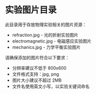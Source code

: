 # 实验图片目录

此目录用于存放物理实验相关的图片资源：

- refraction.jpg - 光的折射实验图片
- electromagnetic.jpg - 电磁感应实验图片
- mechanics.jpg - 力学平衡实验图片

请确保添加的图片符合以下要求：
- 分辨率建议不低于 800x600
- 文件格式支持：jpg, png
- 图片大小建议不超过 2MB
- 文件名使用英文小写，以实验关键词命名